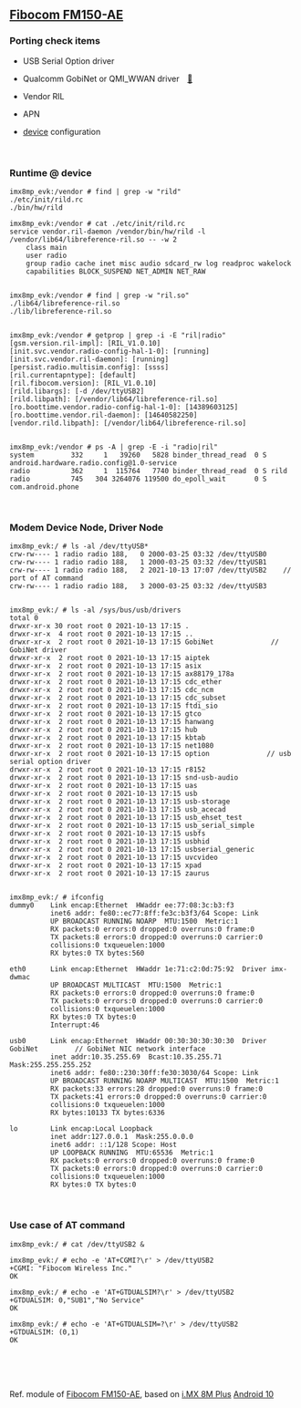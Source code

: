 
## [Fibocom FM150-AE](https://www.fibocom.com/en/products/5G-FM150-AE.html)

### Porting check items

- USB Serial Option driver

- Qualcomm GobiNet or QMI_WWAN driver&emsp;[🔗](https://blog.csdn.net/qlexcel/article/details/117150901)

- Vendor RIL

- APN

- [device](https://cs.android.com/android/platform/superproject/+/android-10.0.0_r41:device/) configuration

</br>

### Runtime @ device

```console
imx8mp_evk:/vendor # find | grep -w "rild"
./etc/init/rild.rc
./bin/hw/rild

imx8mp_evk:/vendor # cat ./etc/init/rild.rc
service vendor.ril-daemon /vendor/bin/hw/rild -l /vendor/lib64/libreference-ril.so -- -w 2
    class main
    user radio
    group radio cache inet misc audio sdcard_rw log readproc wakelock
    capabilities BLOCK_SUSPEND NET_ADMIN NET_RAW


imx8mp_evk:/vendor # find | grep -w "ril.so"
./lib64/libreference-ril.so
./lib/libreference-ril.so


imx8mp_evk:/vendor # getprop | grep -i -E "ril|radio"
[gsm.version.ril-impl]: [RIL_V1.0.10]
[init.svc.vendor.radio-config-hal-1-0]: [running]
[init.svc.vendor.ril-daemon]: [running]
[persist.radio.multisim.config]: [ssss]
[ril.currentapntype]: [default]
[ril.fibocom.version]: [RIL_V1.0.10]
[rild.libargs]: [-d /dev/ttyUSB2]
[rild.libpath]: [/vendor/lib64/libreference-ril.so]
[ro.boottime.vendor.radio-config-hal-1-0]: [14389603125]
[ro.boottime.vendor.ril-daemon]: [14640582250]
[vendor.rild.libpath]: [/vendor/lib64/libreference-ril.so]


imx8mp_evk:/vendor # ps -A | grep -E -i "radio|ril"
system         332     1   39260   5828 binder_thread_read  0 S android.hardware.radio.config@1.0-service
radio          362     1  115764   7740 binder_thread_read  0 S rild
radio          745   304 3264076 119500 do_epoll_wait       0 S com.android.phone

```


<br>


### Modem Device Node, Driver Node

```console
imx8mp_evk:/ # ls -al /dev/ttyUSB*
crw-rw---- 1 radio radio 188,   0 2000-03-25 03:32 /dev/ttyUSB0
crw-rw---- 1 radio radio 188,   1 2000-03-25 03:32 /dev/ttyUSB1
crw-rw---- 1 radio radio 188,   2 2021-10-13 17:07 /dev/ttyUSB2    // port of AT command
crw-rw---- 1 radio radio 188,   3 2000-03-25 03:32 /dev/ttyUSB3


imx8mp_evk:/ # ls -al /sys/bus/usb/drivers
total 0
drwxr-xr-x 30 root root 0 2021-10-13 17:15 .
drwxr-xr-x  4 root root 0 2021-10-13 17:15 ..
drwxr-xr-x  2 root root 0 2021-10-13 17:15 GobiNet              // GobiNet driver
drwxr-xr-x  2 root root 0 2021-10-13 17:15 aiptek
drwxr-xr-x  2 root root 0 2021-10-13 17:15 asix
drwxr-xr-x  2 root root 0 2021-10-13 17:15 ax88179_178a
drwxr-xr-x  2 root root 0 2021-10-13 17:15 cdc_ether
drwxr-xr-x  2 root root 0 2021-10-13 17:15 cdc_ncm
drwxr-xr-x  2 root root 0 2021-10-13 17:15 cdc_subset
drwxr-xr-x  2 root root 0 2021-10-13 17:15 ftdi_sio
drwxr-xr-x  2 root root 0 2021-10-13 17:15 gtco
drwxr-xr-x  2 root root 0 2021-10-13 17:15 hanwang
drwxr-xr-x  2 root root 0 2021-10-13 17:15 hub
drwxr-xr-x  2 root root 0 2021-10-13 17:15 kbtab
drwxr-xr-x  2 root root 0 2021-10-13 17:15 net1080
drwxr-xr-x  2 root root 0 2021-10-13 17:15 option              // usb serial option driver
drwxr-xr-x  2 root root 0 2021-10-13 17:15 r8152
drwxr-xr-x  2 root root 0 2021-10-13 17:15 snd-usb-audio
drwxr-xr-x  2 root root 0 2021-10-13 17:15 uas
drwxr-xr-x  2 root root 0 2021-10-13 17:15 usb
drwxr-xr-x  2 root root 0 2021-10-13 17:15 usb-storage
drwxr-xr-x  2 root root 0 2021-10-13 17:15 usb_acecad
drwxr-xr-x  2 root root 0 2021-10-13 17:15 usb_ehset_test
drwxr-xr-x  2 root root 0 2021-10-13 17:15 usb_serial_simple
drwxr-xr-x  2 root root 0 2021-10-13 17:15 usbfs
drwxr-xr-x  2 root root 0 2021-10-13 17:15 usbhid
drwxr-xr-x  2 root root 0 2021-10-13 17:15 usbserial_generic
drwxr-xr-x  2 root root 0 2021-10-13 17:15 uvcvideo
drwxr-xr-x  2 root root 0 2021-10-13 17:15 xpad
drwxr-xr-x  2 root root 0 2021-10-13 17:15 zaurus


imx8mp_evk:/ # ifconfig
dummy0    Link encap:Ethernet  HWaddr ee:77:08:3c:b3:f3
          inet6 addr: fe80::ec77:8ff:fe3c:b3f3/64 Scope: Link
          UP BROADCAST RUNNING NOARP  MTU:1500  Metric:1
          RX packets:0 errors:0 dropped:0 overruns:0 frame:0
          TX packets:8 errors:0 dropped:0 overruns:0 carrier:0
          collisions:0 txqueuelen:1000
          RX bytes:0 TX bytes:560

eth0      Link encap:Ethernet  HWaddr 1e:71:c2:0d:75:92  Driver imx-dwmac
          UP BROADCAST MULTICAST  MTU:1500  Metric:1
          RX packets:0 errors:0 dropped:0 overruns:0 frame:0
          TX packets:0 errors:0 dropped:0 overruns:0 carrier:0
          collisions:0 txqueuelen:1000
          RX bytes:0 TX bytes:0
          Interrupt:46

usb0      Link encap:Ethernet  HWaddr 00:30:30:30:30:30  Driver GobiNet         // GobiNet NIC network interface
          inet addr:10.35.255.69  Bcast:10.35.255.71  Mask:255.255.255.252
          inet6 addr: fe80::230:30ff:fe30:3030/64 Scope: Link
          UP BROADCAST RUNNING NOARP MULTICAST  MTU:1500  Metric:1
          RX packets:33 errors:28 dropped:0 overruns:0 frame:0
          TX packets:41 errors:0 dropped:0 overruns:0 carrier:0
          collisions:0 txqueuelen:1000
          RX bytes:10133 TX bytes:6336

lo        Link encap:Local Loopback
          inet addr:127.0.0.1  Mask:255.0.0.0
          inet6 addr: ::1/128 Scope: Host
          UP LOOPBACK RUNNING  MTU:65536  Metric:1
          RX packets:0 errors:0 dropped:0 overruns:0 frame:0
          TX packets:0 errors:0 dropped:0 overruns:0 carrier:0
          collisions:0 txqueuelen:1000
          RX bytes:0 TX bytes:0
```



<br>

### Use case of AT command

```console
imx8mp_evk:/ # cat /dev/ttyUSB2 &

imx8mp_evk:/ # echo -e 'AT+CGMI?\r' > /dev/ttyUSB2
+CGMI: "Fibocom Wireless Inc."
OK

imx8mp_evk:/ # echo -e 'AT+GTDUALSIM?\r' > /dev/ttyUSB2
+GTDUALSIM: 0,"SUB1","No Service"
OK

imx8mp_evk:/ # echo -e 'AT+GTDUALSIM=?\r' > /dev/ttyUSB2
+GTDUALSIM: (0,1)
OK
```





<br>
<br>
<br>



Ref. module of [Fibocom FM150-AE](https://www.fibocom.com/en/products/5G-FM150-AE.html), based on [i.MX 8M Plus](https://www.nxp.com/products/processors-and-microcontrollers/arm-processors/i-mx-applications-processors/i-mx-8-processors/i-mx-8m-plus-arm-cortex-a53-machine-learning-vision-multimedia-and-industrial-iot:IMX8MPLUS) [Android 10](https://cs.android.com/android/platform/superproject/+/android-10.0.0_r41:)

